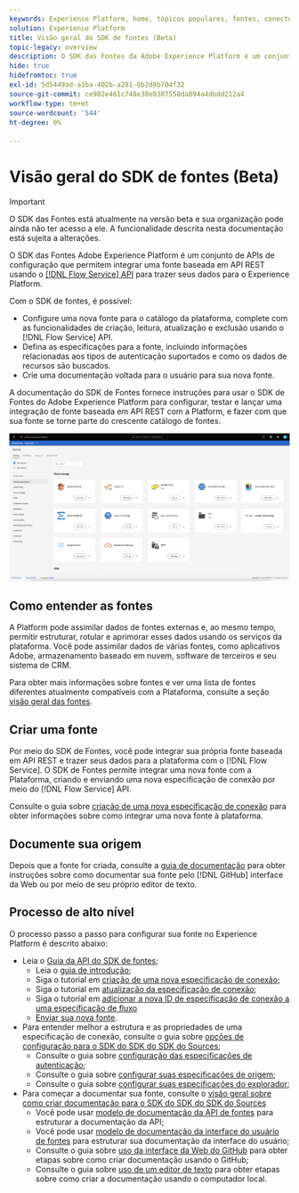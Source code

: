 ```yaml
---
keywords: Experience Platform, home, tópicos populares, fontes, conectores, conectores de origem, sdk de fontes, sdk, SDK
solution: Experience Platform
title: Visão geral do SDK de fontes (Beta)
topic-legacy: overview
description: O SDK das Fontes da Adobe Experience Platform é um conjunto de APIs de configuração que permitem integrar uma fonte baseada na API REST usando a API do Serviço de fluxo para trazer seus dados para o Experience Platform.
hide: true
hidefromtoc: true
exl-id: 5d5449ad-a1ba-402b-a281-0b2d8b704f32
source-git-commit: ce902e461c748e30e0307558da894a4dbdd212a4
workflow-type: tm+mt
source-wordcount: '544'
ht-degree: 0%

---
```


# Visão geral do SDK de fontes (Beta)

>[!IMPORTANT]
>
>O SDK das Fontes está atualmente na versão beta e sua organização pode ainda não ter acesso a ele. A funcionalidade descrita nesta documentação está sujeita a alterações.

O SDK das Fontes Adobe Experience Platform é um conjunto de APIs de configuração que permitem integrar uma fonte baseada em API REST usando o [[!DNL Flow Service] API](https://www.adobe.io/experience-platform-apis/references/flow-service/) para trazer seus dados para o Experience Platform.

Com o SDK de fontes, é possível:

* Configure uma nova fonte para o catálogo da plataforma, complete com as funcionalidades de criação, leitura, atualização e exclusão usando o [!DNL Flow Service] API.
* Defina as especificações para a fonte, incluindo informações relacionadas aos tipos de autenticação suportados e como os dados de recursos são buscados.
* Crie uma documentação voltada para o usuário para sua nova fonte.

A documentação do SDK de Fontes fornece instruções para usar o SDK de Fontes do Adobe Experience Platform para configurar, testar e lançar uma integração de fonte baseada em API REST com a Platform, e fazer com que sua fonte se torne parte do crescente catálogo de fontes.

![catálogo](./assets/catalog.png)

## Como entender as fontes

A Platform pode assimilar dados de fontes externas e, ao mesmo tempo, permitir estruturar, rotular e aprimorar esses dados usando os serviços da plataforma. Você pode assimilar dados de várias fontes, como aplicativos Adobe, armazenamento baseado em nuvem, software de terceiros e seu sistema de CRM.

Para obter mais informações sobre fontes e ver uma lista de fontes diferentes atualmente compatíveis com a Plataforma, consulte a seção [visão geral das fontes](../home.md).

## Criar uma fonte

Por meio do SDK de Fontes, você pode integrar sua própria fonte baseada em API REST e trazer seus dados para a plataforma com o [!DNL Flow Service]. O SDK de Fontes permite integrar uma nova fonte com a Plataforma, criando e enviando uma nova especificação de conexão por meio do [!DNL Flow Service] API.

Consulte o guia sobre [criação de uma nova especificação de conexão](./api/api-overview.md) para obter informações sobre como integrar uma nova fonte à plataforma.

## Documente sua origem

Depois que a fonte for criada, consulte a [guia de documentação](./documentation/doc-overview.md) para obter instruções sobre como documentar sua fonte pelo [!DNL GitHub] interface da Web ou por meio de seu próprio editor de texto.

## Processo de alto nível

O processo passo a passo para configurar sua fonte no Experience Platform é descrito abaixo:

* Leia o [Guia da API do SDK de fontes](./api/api-overview.md);
   * Leia o [guia de introdução](./api/getting-started.md);
   * Siga o tutorial em [criação de uma nova especificação de conexão](./api/create.md);
   * Siga o tutorial em [atualização da especificação de conexão](./api/update-connection-specs.md);
   * Siga o tutorial em [adicionar a nova ID de especificação de conexão a uma especificação de fluxo](./api/update-flow-specs.md)
   * [Enviar sua nova fonte](./api/submit.md).
* Para entender melhor a estrutura e as propriedades de uma especificação de conexão, consulte o guia sobre [opções de configuração para o SDK do SDK do SDK do Sources](./config/config.md);
   * Consulte o guia sobre [configuração das especificações de autenticação](./config/authspec.md);
   * Consulte o guia sobre [configurar suas especificações de origem](./config/sourcespec.md);
   * Consulte o guia sobre [configurar suas especificações do explorador](./config/explorespec.md);
* Para começar a documentar sua fonte, consulte o [visão geral sobre como criar documentação para o SDK do SDK do SDK do Sources](./documentation/doc-overview.md)
   * Você pode usar [modelo de documentação da API de fontes](./documentation/template.md) para estruturar a documentação da API;
   * Você pode usar [modelo de documentação da interface do usuário de fontes](./documentation/ui-template.md) para estruturar sua documentação da interface do usuário;
   * Consulte o guia sobre [uso da interface da Web do GitHub](./documentation/github.md) para obter etapas sobre como criar documentação usando o GitHub;
   * Consulte o guia sobre [uso de um editor de texto](./documentation/text-editor.md) para obter etapas sobre como criar a documentação usando o computador local.
